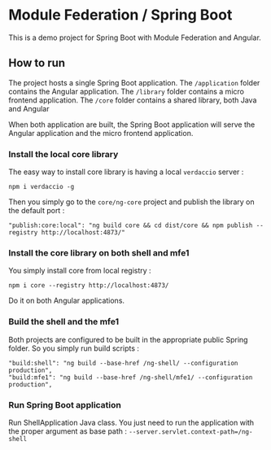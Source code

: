 # Module Federation / Spring Boot

This is a demo project for Spring Boot with Module Federation and Angular.

## How to run

The project hosts a single Spring Boot application.
The `/application` folder contains the Angular application.
The `/library` folder contains a micro frontend application.
The `/core` folder contains a shared library, both Java and Angular

When both application are built, the Spring Boot application will serve the Angular application and the micro frontend application.

### Install the local core library

The easy way to install core library is having a local `verdaccio` server :

`npm i verdaccio -g`

Then you simply go to the `core/ng-core` project and publish the library on the default port :

`"publish:core:local": "ng build core && cd dist/core && npm publish --registry http://localhost:4873/"`

### Install the core library on both shell and mfe1

You simply install core from local registry :

`npm i core --registry http://localhost:4873/`

Do it on both Angular applications.

### Build the shell and the mfe1

Both projects are configured to be built in the appropriate public Spring folder.
So you simply run build scripts :

```
"build:shell": "ng build --base-href /ng-shell/ --configuration production",
"build:mfe1": "ng build --base-href /ng-shell/mfe1/ --configuration production",
```

### Run Spring Boot application

Run ShellApplication Java class.
You just need to run the application with the proper argument as base path :
`--server.servlet.context-path=/ng-shell`